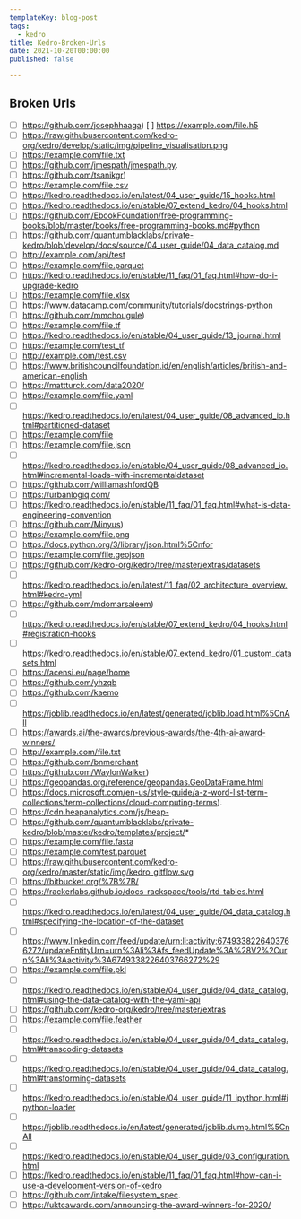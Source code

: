 ```yaml
---
templateKey: blog-post
tags:
  - kedro
title: Kedro-Broken-Urls
date: 2021-10-20T00:00:00
published: false

---
```


## Broken Urls

- [ ] <https://github.com/josephhaaga>) [ ] <https://example.com/file.h5>
- [ ] <https://raw.githubusercontent.com/kedro-org/kedro/develop/static/img/pipeline_visualisation.png>
- [ ] <https://example.com/file.txt>
- [ ] <https://github.com/jmespath/jmespath.py>.
- [ ] <https://github.com/tsanikgr>)
- [ ] <https://example.com/file.csv>
- [ ] <https://kedro.readthedocs.io/en/latest/04_user_guide/15_hooks.html>
- [ ] <https://kedro.readthedocs.io/en/stable/07_extend_kedro/04_hooks.html>
- [ ] <https://github.com/EbookFoundation/free-programming-books/blob/master/books/free-programming-books.md#python>
- [ ] <https://github.com/quantumblacklabs/private-kedro/blob/develop/docs/source/04_user_guide/04_data_catalog.md>
- [ ] <http://example.com/api/test>
- [ ] <https://example.com/file.parquet>
- [ ] <https://kedro.readthedocs.io/en/stable/11_faq/01_faq.html#how-do-i-upgrade-kedro>
- [ ] <https://example.com/file.xlsx>
- [ ] <https://www.datacamp.com/community/tutorials/docstrings-python>
- [ ] <https://github.com/mmchougule>)
- [ ] <https://example.com/file.tf>
- [ ] <https://kedro.readthedocs.io/en/stable/04_user_guide/13_journal.html>
- [ ] <https://example.com/test_tf>
- [ ] <http://example.com/test.csv>
- [ ] <https://www.britishcouncilfoundation.id/en/english/articles/british-and-american-english>
- [ ] <https://mattturck.com/data2020/>
- [ ] <https://example.com/file.yaml>
- [ ] <https://kedro.readthedocs.io/en/latest/04_user_guide/08_advanced_io.html#partitioned-dataset>
- [ ] <https://example.com/file>
- [ ] <https://example.com/file.json>
- [ ] <https://kedro.readthedocs.io/en/stable/04_user_guide/08_advanced_io.html#incremental-loads-with-incrementaldataset>
- [ ] <https://github.com/williamashfordQB>
- [ ] <https://urbanlogiq.com/>
- [ ] <https://kedro.readthedocs.io/en/stable/11_faq/01_faq.html#what-is-data-engineering-convention>
- [ ] <https://github.com/Minyus>)
- [ ] <https://example.com/file.png>
- [ ] <https://docs.python.org/3/library/json.html%5Cnfor>
- [ ] <https://example.com/file.geojson>
- [ ] <https://github.com/kedro-org/kedro/tree/master/extras/datasets>
- [ ] <https://kedro.readthedocs.io/en/latest/11_faq/02_architecture_overview.html#kedro-yml>
- [ ] <https://github.com/mdomarsaleem>)
- [ ] <https://kedro.readthedocs.io/en/stable/07_extend_kedro/04_hooks.html#registration-hooks>
- [ ] <https://kedro.readthedocs.io/en/stable/07_extend_kedro/01_custom_datasets.html>
- [ ] <https://acensi.eu/page/home>
- [ ] <https://github.com/yhzqb>
- [ ] <https://github.com/kaemo>
- [ ] <https://joblib.readthedocs.io/en/latest/generated/joblib.load.html%5CnAll>
- [ ] <https://awards.ai/the-awards/previous-awards/the-4th-ai-award-winners/>
- [ ] <http://example.com/file.txt>
- [ ] <https://github.com/bnmerchant>
- [ ] <https://github.com/WaylonWalker>)
- [ ] <https://geopandas.org/reference/geopandas.GeoDataFrame.html>
- [ ] <https://docs.microsoft.com/en-us/style-guide/a-z-word-list-term-collections/term-collections/cloud-computing-terms>).
- [ ] <https://cdn.heapanalytics.com/js/heap->
- [ ] <https://github.com/quantumblacklabs/private-kedro/blob/master/kedro/templates/project/>*
- [ ] <https://example.com/file.fasta>
- [ ] <https://example.com/test.parquet>
- [ ] <https://raw.githubusercontent.com/kedro-org/kedro/master/static/img/kedro_gitflow.svg>
- [ ] <https://bitbucket.org/%7B%7B/>
- [ ] <https://rackerlabs.github.io/docs-rackspace/tools/rtd-tables.html>
- [ ] <https://kedro.readthedocs.io/en/latest/04_user_guide/04_data_catalog.html#specifying-the-location-of-the-dataset>
- [ ] <https://www.linkedin.com/feed/update/urn:li:activity:6749338226403766272/updateEntityUrn=urn%3Ali%3Afs_feedUpdate%3A%28V2%2Curn%3Ali%3Aactivity%3A6749338226403766272%29>
- [ ] <https://example.com/file.pkl>
- [ ] <https://kedro.readthedocs.io/en/stable/04_user_guide/04_data_catalog.html#using-the-data-catalog-with-the-yaml-api>
- [ ] <https://github.com/kedro-org/kedro/tree/master/extras>
- [ ] <https://example.com/file.feather>
- [ ] <https://kedro.readthedocs.io/en/stable/04_user_guide/04_data_catalog.html#transcoding-datasets>
- [ ] <https://kedro.readthedocs.io/en/stable/04_user_guide/04_data_catalog.html#transforming-datasets>
- [ ] <https://kedro.readthedocs.io/en/stable/04_user_guide/11_ipython.html#ipython-loader>
- [ ] <https://joblib.readthedocs.io/en/latest/generated/joblib.dump.html%5CnAll>
- [ ] <https://kedro.readthedocs.io/en/stable/04_user_guide/03_configuration.html>
- [ ] <https://kedro.readthedocs.io/en/stable/11_faq/01_faq.html#how-can-i-use-a-development-version-of-kedro>
- [ ] <https://github.com/intake/filesystem_spec>.
- [ ] <https://uktcawards.com/announcing-the-award-winners-for-2020/>

